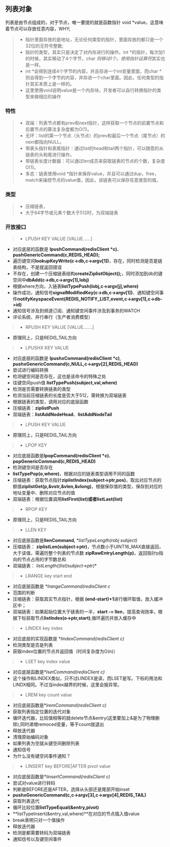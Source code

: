列表对象
----
列表是由节点组成的，对于节点，唯一要提的就是函数指针 void *value，这意味着节点可以存放任意内容，WHY;
> * 指针里面存放的是地址，无论任何类型的指针，里面存放的都只是一个32位的无符号整数;
> * 指针的类型，其实只是决定了对内存进行的操作。int *的指针，每次加1的时候，其实移动了4个字节，char *则移动1个。使用指针运算符*其实也是一样。
> * int *会得到连续4个字节的内容，并且存进一个int变量里面，而char *则会得到一个字节的内容，并存进一个char里面。因此，任何类型的指针其实本质上是一样的。
> * 这里使用void说明value是一个内存块，开发者可以自行转换指针的类型来做相应的操作

### 特性

> * 双端：列表节点都有prev和next指针，这样获取一个节点的前置节点和后置节点的算法复杂度都为O(1)。
> * 无环：list的第一个节点（头节点）的prev和最后一个节点（尾节点）的next都指向NULL。
> * 带表头指针和表尾指针：通过list的head和tail两个指针，可以随意的从链表的头和尾进行操作。
> * 带链表长度计数器：可以通过len成员来获取链表的节点的个数，复杂度O(1)。
> * 多态：链表使用void *指针来保存value，并且可以通过dup，free，match来操控节点的value值，因此，该链表可以保存任意类型的值。

### 类型
> * 压缩链表，
> * 大于64字节或元素个数大于512时，为双端链表

### 开放接口

> * LPUSH KEY VALUE [VALUE......]

- 对应底层的函数是 **lpushCommand(redisClient *c)**、**pushGenericCommand(c,REDIS_HEAD);**
- 遍历键空间**lookupKeyWrite(c->db,c->argv[1])**，存在，同时检测是否是链表结构，不是就返回错误
- 不存在，创建一个压缩链表结构**createZiplistObject();**，同时添加到db的键空间中**dbAdd(c->db,c->argv[1],lobj)**
- 根据where方向，入链表**listTypePush(lobj,c->argv[j],where)**
- 操作成功，通知信号**signalModifiedKey(c->db,c->argv[1])**、通知键空间事件**notifyKeyspaceEvent(REDIS_NOTIFY_LIST,event,c->argv[1],c->db->id)**
- 通知信号涉及到频道订阅、通知键空间事件涉及到事务的WATCH
- 评论系统、并行串行（生产者消费模型）


> * RPUSH KEY VALUE [VALUE.......]

- 原理同上，只是REDIS_TAIL方向

> * LPUSHX KEY VALUE
- 对应底层的函数是 **lpushxCommand(redisClient *c)**, **pushxGenericCommand(c,NULL,c->argv[2],REDIS_HEAD)**
- 尝试进行编码转换
- 检测键空间是否存在，这也是该命令的特殊之处
- 往键空间push值 **listTypePush(subject,val,where)**
- 检测是否需要转换链表的类型
- 检测当前压缩链表的长度是否大于512，需转换为双端链表
- 根据链表的类型，调用对应的底层函数
- 压缩链表：**ziplistPush**
- 双端链表：**listAddNodeHead**、**listAddNodeTail**

> * LPUSH KEY VALUE 

- 原理同上，只是REDIS_TAIL方向

> * LPOP KEY
- 对应底层函数是**lpopCommand(redisClient *c)**、**popGenericCommand(c,REDIS_HEAD)**
- 检测键空间是否存在
- **listTypePop(o,where)**，根据对应的链表类型调用不同的函数
- 压缩链表：获取节点指针**ziplistIndex(subject->ptr,pos)**，取出对应节点的额值**ziplistGet(p,&vstr,&vlen,&vlong)**，根据保存值的类型，保存到对应的地址变量中、删除对应节点的值
- 双端链表：根据位置调用**listFirst(list)**或者**listLast(list)**

> * RPOP KEY

- 原理同上，只是REDIS_TAIL方向

> * LLEN KEY
- 对应底层函数是**llenCommand**, **listTypeLength(robj *subject)**
- 压缩链表： **ziplistLen(subject->ptr)**，节点数小于UINT16_MAX直接返回，大于该值，需遍历整个列表的节点数 **zipRawEntryLength(p)**，返回指针p指向的节点占用的字节数总和
- 双端链表： **listLength((list*)subject->ptr)**

> * LRANGE key start end
- 对应底层函数是 **lrangeCommand(redisClient *c**
- 范围的判断
- 压缩链表：获取其实节点指针，根据 **(end-start)+1**进行循环取值，放入缓冲区中；
- 双端链表：如果起始位置大于链表的一半，**start -= llen**，提高查询效率，根据下标获取节点**listIndex(o->ptr,start)**,循环遍历并放入缓存中

> * LINDEX key index
- 对应底层的实现函数是 **lindexCommand(redisClient *c)**
- 检测类型是否是列表
- 获取index位置的节点并返回值（时间复杂度为O(n)）

> * LSET key index value
- 对应底层函数是**lsetCommand(redisClient *c)**
- 这个操作和LINDEX类似，只不过LINDEX是读，而LSET是写。下标的用法和LINDX相同。不过当index越界的时候，这里会报异常。

> * LREM key count value
- 对应底层函数是**lremCommand(redisClient *c)**
- 获取列表指定位置的迭代对象
- 循环迭代器，比较值相等的就delete节点&entry(这里要加上&是为了物理删除),同时递增remoced变量，等于count就退出
- 释放迭代器
- 清理原始编码对象
- 如果列表为空就从键空间删除列表
- 通知信号
- 为什么没有键空间事件通知？

> * LINSERT key BEFORE|AFTER pivot value
- 对应底层函数是**linsertCommand(redisClient *c)**
- 尝试对value进行转码
- 判断是BEFORE还是AFTER，选择从头部还是尾部开始inset
- **pushxGenericCommand(c,c->argv[3],c->argv[4],REDIS_TAIL)**
- 获取列表迭代
- 循环比较位置**listTypeEqual(&entry,pivot)**
- **listTypeInsert(&entry,val,where)**在对应的节点插入值value
- break表明只对一个值操作
- 释放迭代器
- 检测是都需要转码为双端链表
- 通知信号以及键空间事件